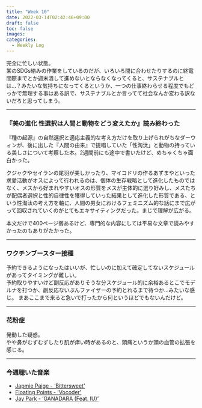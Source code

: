 ```yaml
---
title: "Week 10"
date: 2022-03-14T02:42:46+09:00
draft: false
toc: false
images:
categories:
  - Weekly Log
---
```


完全に忙しい状態。  
某のSDGs絡みの作業をしているのだが、いろいろ間に合わせたりするのに終電間際までとか週末潰して進めないとならなくなってくると、サステナブルとは…？みたいな気持ちになってくるというか、一つの仕事終わらせる程度でもどっかで無理する事はある訳で、サステナブルとか言ってて社会なんか変わる訳ないだろと思ってしまう。

---

### 『美の進化 性選択は人間と動物をどう変えたか』読み終わった

『種の起源』の自然選択と適応主義的な考え方だけを取り上げられがちなダーウィンが、後に出した『人間の由来』で提唱していた「性淘汰」と動物の持っている美しさについて考察した本。2週間前にも途中で書いたけど、めちゃくちゃ面白かった。  

クジャクやセイランの尾羽が美しかったり、マイコドリの作るあずまやといった求愛活動がオスによって行われるのは、個体の生存戦略として進化したものではなく、メスから好まれやすいオスの形質をメスが主体的に選り好みし、メスたちが配偶者選択と性的自律性を獲得していった結果として進化した形質である、という性淘汰の考え方を軸に、人間の男女におけるフェミニズム的な話にまで広がって回収されていくのがとてもエキサイティングだった。まじで理解が広がる。

本文だけで400ページ弱あるけど、専門的な内容にしては平易な文章で読みやすかったのもありがたかった。

---

### ワクチンブースター接種

予約できるようになったはいいが、忙しいのに加えて確定してないスケジュールがあってタイミングが難しい。  
予約取りやすいけど副反応がありそうな分スケジュール的に余裕あるとこでモデルナを打つか、副反応ないぶんファイザーの予約とれるまで待つか…みたいな感じ。
まあここまで来ると急いで打ったから何というほどでもないんだけど。

---

### 花粉症

発動した疑惑。  
やや鼻がむずむずしたり肌が痒い時があるのと、頭痛というか頭の血管の拡張を感じる。

---

### 今週聴いた音楽

- [Japmie Paige - ‘Bittersweet’](https://jamiepaige.bandcamp.com/album/bittersweet)
- [Floating Points - 'Vocoder'](https://www.youtube.com/watch?v=Mnq53ZR9v-w&list=LL)
- [Jay Park - ‘GANADARA (Feat.  IU)’](https://www.youtube.com/watch?v=gFb1TftvdoM&list=LL)